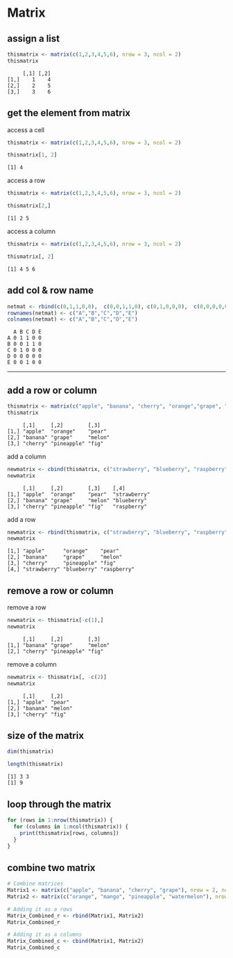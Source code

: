 # Matrix

## assign a list
```R
thismatrix <- matrix(c(1,2,3,4,5,6), nrow = 3, ncol = 2)
thismatrix
```
```cml
     [,1] [,2]
[1,]    1    4
[2,]    2    5
[3,]    3    6
```

## get the element from matrix
access a cell
```R
thismatrix <- matrix(c(1,2,3,4,5,6), nrow = 3, ncol = 2)

thismatrix[1, 2]
```
```cml
[1] 4
```
access a row
```R
thismatrix <- matrix(c(1,2,3,4,5,6), nrow = 3, ncol = 2)

thismatrix[2,]
```
```cml
[1] 2 5
```
access a column
```R
thismatrix <- matrix(c(1,2,3,4,5,6), nrow = 3, ncol = 2)

thismatrix[, 2]
```
```cml
[1] 4 5 6
```

## add col & row name
```R
netmat <- rbind(c(0,1,1,0,0),  c(0,0,1,1,0), c(0,1,0,0,0),  c(0,0,0,0,0),  c(0,0,1,0,0))
rownames(netmat) <- c("A","B","C","D","E") 
colnames(netmat) <- c("A","B","C","D","E")
```
```cml
  A B C D E
A 0 1 1 0 0
B 0 0 1 1 0
C 0 1 0 0 0
D 0 0 0 0 0
E 0 0 1 0 0
```

-----

## add a row or column
```R
thismatrix <- matrix(c("apple", "banana", "cherry", "orange","grape", "pineapple", "pear", "melon", "fig"), nrow = 3, ncol = 3)
thismatrix
```
```cml
     [,1]     [,2]        [,3]   
[1,] "apple"  "orange"    "pear" 
[2,] "banana" "grape"     "melon"
[3,] "cherry" "pineapple" "fig"
```
add a column
```R
newmatrix <- cbind(thismatrix, c("strawberry", "blueberry", "raspberry"))
newmatrix
```
```cml
     [,1]     [,2]        [,3]    [,4]        
[1,] "apple"  "orange"    "pear"  "strawberry"
[2,] "banana" "grape"     "melon" "blueberry" 
[3,] "cherry" "pineapple" "fig"   "raspberry"
```
add a row
```R
newmatrix <- rbind(thismatrix, c("strawberry", "blueberry", "raspberry"))
newmatrix
```
```cml
[1,] "apple"      "orange"    "pear"     
[2,] "banana"     "grape"     "melon"    
[3,] "cherry"     "pineapple" "fig"      
[4,] "strawberry" "blueberry" "raspberry"
```

## remove a row or column
remove a row
```R
newmatrix <- thismatrix[-c(1),]
newmatrix
```
```cml
     [,1]     [,2]        [,3]   
[1,] "banana" "grape"     "melon"
[2,] "cherry" "pineapple" "fig"  
```
remove a column
```R
newmatrix <- thismatrix[, -c(2)]
newmatrix
```
```cml
     [,1]     [,2]   
[1,] "apple"  "pear" 
[2,] "banana" "melon"
[3,] "cherry" "fig" 
```

## size of the matrix
```R
dim(thismatrix)

length(thismatrix)
```
```cml
[1] 3 3
[1] 9
```

## loop through the matrix
```R
for (rows in 1:nrow(thismatrix)) {
  for (columns in 1:ncol(thismatrix)) {
    print(thismatrix[rows, columns])
  }
}
```

## combine two matrix
```R
# Combine matrices
Matrix1 <- matrix(c("apple", "banana", "cherry", "grape"), nrow = 2, ncol = 2)
Matrix2 <- matrix(c("orange", "mango", "pineapple", "watermelon"), nrow = 2, ncol = 2)

# Adding it as a rows
Matrix_Combined_r <- rbind(Matrix1, Matrix2)
Matrix_Combined_r

# Adding it as a columns
Matrix_Combined_c <- cbind(Matrix1, Matrix2)
Matrix_Combined_c
```
